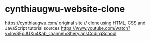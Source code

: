 # cynthiaugwu-website-clone

https://cynthiaugwu.com/ original site // clone using HTML, CSS and JavaScript
tutorial sources https://www.youtube.com/watch?v=InvSEpJUXu4&ab_channel=SheryiansCodingSchool  
